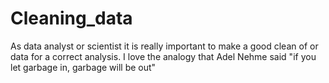 # Cleaning_data
As data analyst or scientist it is really important to make a good clean of or data for a correct analysis. I love the analogy that Adel Nehme said "if you let garbage in, garbage will be out"
